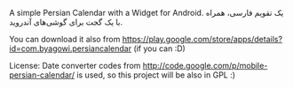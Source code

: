 A simple Persian Calendar with a Widget for Android.
یک تقویم فارسی، همراه با یک گجت برای گوشی‌های آندروید.

You can download it also from https://play.google.com/store/apps/details?id=com.byagowi.persiancalendar (if you can :D)


License:
Date converter codes from http://code.google.com/p/mobile-persian-calendar/ is used, so this project will be also in GPL :)